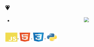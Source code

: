 ## 💗
- <div align="center">
  <a href="https://github.com/evyszf">
  <img height="180em" src="https://github-readme-stats.vercel.app/api?username=evyszf&show_icons=true&theme=dracula&include_all_commits=true&count_private=true"/>
</div>
  
<div style="display: inline_block"><br>
  <img align="center" alt="evy-Js" height="30" width="40" src="https://raw.githubusercontent.com/devicons/devicon/master/icons/javascript/javascript-plain.svg">
  <img align="center" alt="evy-HTML" height="30" width="40" src="https://raw.githubusercontent.com/devicons/devicon/master/icons/html5/html5-original.svg">
  <img align="center" alt="evy-CSS" height="30" width="40" src="https://raw.githubusercontent.com/devicons/devicon/master/icons/css3/css3-original.svg">
  <img align="center" alt="evy-Python" height="30" width="40" src="https://raw.githubusercontent.com/devicons/devicon/master/icons/python/python-original.svg">
  </div>
 
